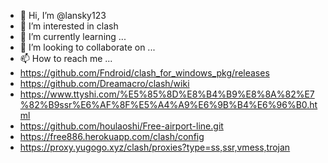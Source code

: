 - 👋 Hi, I’m @lansky123
- 👀 I’m interested in clash
- 🌱 I’m currently learning ...
- 💞️ I’m looking to collaborate on ...
- 📫 How to reach me ...
- https://github.com/Fndroid/clash_for_windows_pkg/releases
- https://github.com/Dreamacro/clash/wiki
- https://www.ttyshi.com/%E5%85%8D%E8%B4%B9%E8%8A%82%E7%82%B9ssr%E6%AF%8F%E5%A4%A9%E6%9B%B4%E6%96%B0.html
-  https://github.com/houlaoshi/Free-airport-line.git
-  https://free886.herokuapp.com/clash/config
-  https://proxy.yugogo.xyz/clash/proxies?type=ss,ssr,vmess,trojan

<!---
lansky123/lansky123 is a ✨ special ✨ repository because its `README.md` (this file) appears on your GitHub profile.
You can click the Preview link to take a look at your changes.
--->
